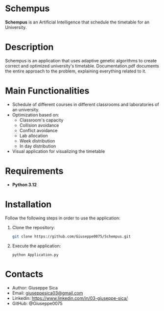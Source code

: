 # Schempus
**Schempus** is an Artificial Intelligence that schedule the timetable for an University.

# Description
Schempus is an application that uses adaptive genetic algorithms to create correct and optimized university's timetable.
Documentation.pdf documents the entire approach to the problem, explaining everything related to it.

# Main Functionalities
- Schedule of different courses in different classrooms and laboratories of an university.
- Optimization based on:
  - Classroom's capacity
  - Collision avoidance
  - Conflict avoidance
  - Lab allocation
  - Week distribution
  - In day distribution
- Visual application for visualizing the timetable

# Requirements
- **Python 3.12**

# Installation

Follow the following steps in order to use the application:
1. Clone the repository:
   ```bash
   git clone https://github.com/Giuseppe0075/Schempus.git
   ```
2. Execute the application:
   ```
   python Application.py
   ```
# Contacts
- Author: Giuseppe Sica
- Email: giuseppesica03@gmail.com
- Linkedin:  https://www.linkedin.com/in/03-giuseppe-sica/
- GitHub: @Giuseppe0075
